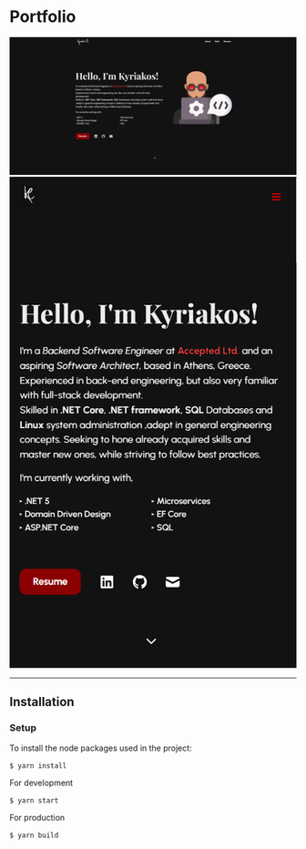 # Portfolio 
![Portfolio Desktop](public/assets/desktop.png)
![Portfolio Mobile](public/assets/mobile.png)


---
## Installation

### Setup 

To install the node packages used in the project:

```shell
$ yarn install
```
For development

```shell
$ yarn start
```

For production
```shell
$ yarn build
```